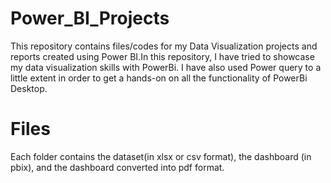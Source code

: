 # Power_BI_Projects


This repository contains files/codes for my Data Visualization projects and reports created using Power BI.In this repository, I have tried to showcase my data visualization skills with PowerBi. I have also used Power query to a little extent in order to get a hands-on on all the functionality of PowerBi Desktop.


# Files
Each folder contains the dataset(in xlsx or csv format), the dashboard (in pbix), and the dashboard converted into pdf format.


